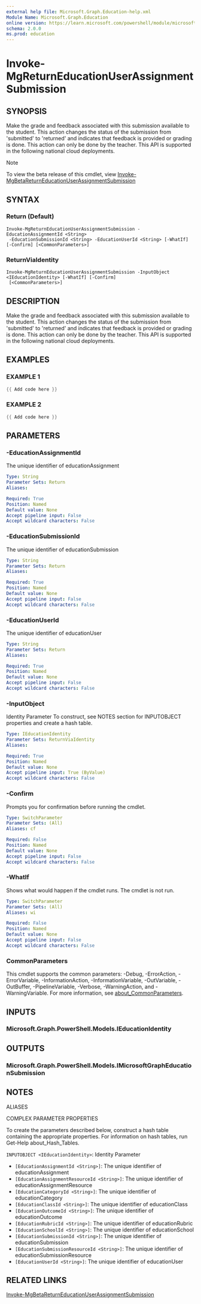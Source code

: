 ```yaml
---
external help file: Microsoft.Graph.Education-help.xml
Module Name: Microsoft.Graph.Education
online version: https://learn.microsoft.com/powershell/module/microsoft.graph.education/invoke-mgreturneducationuserassignmentsubmission
schema: 2.0.0
ms.prod: education
---
```


# Invoke-MgReturnEducationUserAssignmentSubmission

## SYNOPSIS
Make the grade and feedback associated with this submission available to the student.
This action changes the status of the submission from 'submitted' to 'returned' and indicates that feedback is provided or grading is done.
This action can only be done by the teacher.
This API is supported in the following national cloud deployments.

> [!NOTE]
> To view the beta release of this cmdlet, view [Invoke-MgBetaReturnEducationUserAssignmentSubmission](/powershell/module/Microsoft.Graph.Beta.Education/Invoke-MgBetaReturnEducationUserAssignmentSubmission?view=graph-powershell-beta)

## SYNTAX

### Return (Default)
```
Invoke-MgReturnEducationUserAssignmentSubmission -EducationAssignmentId <String>
 -EducationSubmissionId <String> -EducationUserId <String> [-WhatIf] [-Confirm] [<CommonParameters>]
```

### ReturnViaIdentity
```
Invoke-MgReturnEducationUserAssignmentSubmission -InputObject <IEducationIdentity> [-WhatIf] [-Confirm]
 [<CommonParameters>]
```

## DESCRIPTION
Make the grade and feedback associated with this submission available to the student.
This action changes the status of the submission from 'submitted' to 'returned' and indicates that feedback is provided or grading is done.
This action can only be done by the teacher.
This API is supported in the following national cloud deployments.

## EXAMPLES

### EXAMPLE 1
```powershell
{{ Add code here }}
```

### EXAMPLE 2
```powershell
{{ Add code here }}
```

## PARAMETERS

### -EducationAssignmentId
The unique identifier of educationAssignment

```yaml
Type: String
Parameter Sets: Return
Aliases:

Required: True
Position: Named
Default value: None
Accept pipeline input: False
Accept wildcard characters: False
```

### -EducationSubmissionId
The unique identifier of educationSubmission

```yaml
Type: String
Parameter Sets: Return
Aliases:

Required: True
Position: Named
Default value: None
Accept pipeline input: False
Accept wildcard characters: False
```

### -EducationUserId
The unique identifier of educationUser

```yaml
Type: String
Parameter Sets: Return
Aliases:

Required: True
Position: Named
Default value: None
Accept pipeline input: False
Accept wildcard characters: False
```

### -InputObject
Identity Parameter
To construct, see NOTES section for INPUTOBJECT properties and create a hash table.

```yaml
Type: IEducationIdentity
Parameter Sets: ReturnViaIdentity
Aliases:

Required: True
Position: Named
Default value: None
Accept pipeline input: True (ByValue)
Accept wildcard characters: False
```

### -Confirm
Prompts you for confirmation before running the cmdlet.

```yaml
Type: SwitchParameter
Parameter Sets: (All)
Aliases: cf

Required: False
Position: Named
Default value: None
Accept pipeline input: False
Accept wildcard characters: False
```

### -WhatIf
Shows what would happen if the cmdlet runs.
The cmdlet is not run.

```yaml
Type: SwitchParameter
Parameter Sets: (All)
Aliases: wi

Required: False
Position: Named
Default value: None
Accept pipeline input: False
Accept wildcard characters: False
```

### CommonParameters
This cmdlet supports the common parameters: -Debug, -ErrorAction, -ErrorVariable, -InformationAction, -InformationVariable, -OutVariable, -OutBuffer, -PipelineVariable, -Verbose, -WarningAction, and -WarningVariable. For more information, see [about_CommonParameters](http://go.microsoft.com/fwlink/?LinkID=113216).

## INPUTS

### Microsoft.Graph.PowerShell.Models.IEducationIdentity
## OUTPUTS

### Microsoft.Graph.PowerShell.Models.IMicrosoftGraphEducationSubmission
## NOTES

ALIASES

COMPLEX PARAMETER PROPERTIES

To create the parameters described below, construct a hash table containing the appropriate properties. For information on hash tables, run Get-Help about_Hash_Tables.


`INPUTOBJECT <IEducationIdentity>`: Identity Parameter
  - `[EducationAssignmentId <String>]`: The unique identifier of educationAssignment
  - `[EducationAssignmentResourceId <String>]`: The unique identifier of educationAssignmentResource
  - `[EducationCategoryId <String>]`: The unique identifier of educationCategory
  - `[EducationClassId <String>]`: The unique identifier of educationClass
  - `[EducationOutcomeId <String>]`: The unique identifier of educationOutcome
  - `[EducationRubricId <String>]`: The unique identifier of educationRubric
  - `[EducationSchoolId <String>]`: The unique identifier of educationSchool
  - `[EducationSubmissionId <String>]`: The unique identifier of educationSubmission
  - `[EducationSubmissionResourceId <String>]`: The unique identifier of educationSubmissionResource
  - `[EducationUserId <String>]`: The unique identifier of educationUser

## RELATED LINKS
[Invoke-MgBetaReturnEducationUserAssignmentSubmission](/powershell/module/Microsoft.Graph.Beta.Education/Invoke-MgBetaReturnEducationUserAssignmentSubmission?view=graph-powershell-beta)
